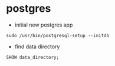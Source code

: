 # postgres

- initial new postgres app

```shell
sudo /usr/bin/postgresql-setup --initdb
```

- find data directory

```shell
SHOW data_directory;
```
